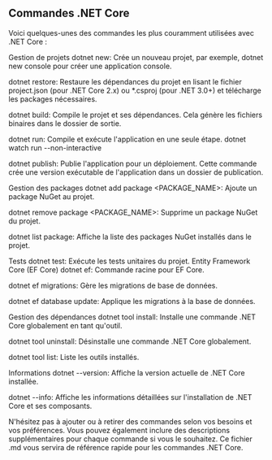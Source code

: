 ## Commandes .NET Core
Voici quelques-unes des commandes les plus couramment utilisées avec .NET Core :

Gestion de projets
dotnet new: Crée un nouveau projet, par exemple, dotnet new console pour créer une application console.

dotnet restore: Restaure les dépendances du projet en lisant le fichier project.json (pour .NET Core 2.x) ou *.csproj (pour .NET 3.0+) et télécharge les packages nécessaires.

dotnet build: Compile le projet et ses dépendances. Cela génère les fichiers binaires dans le dossier de sortie.

dotnet run: Compile et exécute l'application en une seule étape.
dotnet watch run --non-interactive

dotnet publish: Publie l'application pour un déploiement. Cette commande crée une version exécutable de l'application dans un dossier de publication.

Gestion des packages
dotnet add package <PACKAGE_NAME>: Ajoute un package NuGet au projet.

dotnet remove package <PACKAGE_NAME>: Supprime un package NuGet du projet.

dotnet list package: Affiche la liste des packages NuGet installés dans le projet.

Tests
dotnet test: Exécute les tests unitaires du projet.
Entity Framework Core (EF Core)
dotnet ef: Commande racine pour EF Core.

dotnet ef migrations: Gère les migrations de base de données.

dotnet ef database update: Applique les migrations à la base de données.

Gestion des dépendances
dotnet tool install: Installe une commande .NET Core globalement en tant qu'outil.

dotnet tool uninstall: Désinstalle une commande .NET Core globalement.

dotnet tool list: Liste les outils installés.

Informations
dotnet --version: Affiche la version actuelle de .NET Core installée.

dotnet --info: Affiche les informations détaillées sur l'installation de .NET Core et ses composants.

N'hésitez pas à ajouter ou à retirer des commandes selon vos besoins et vos préférences. Vous pouvez également inclure des descriptions supplémentaires pour chaque commande si vous le souhaitez. Ce fichier .md vous servira de référence rapide pour les commandes .NET Core.






